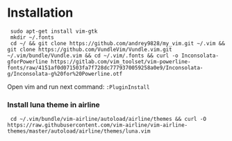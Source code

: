 # Installation
     sudo apt-get install vim-gtk
     mkdir ~/.fonts
     cd ~/ && git clone https://github.com/andrey9828/my_vim.git ~/.vim && git clone https://github.com/VundleVim/Vundle.vim.git ~/.vim/bundle/Vundle.vim && cd ~/.vim/.fonts && curl -o Inconsolata-gforPowerline https://gitlab.com/vim_toolset/vim-powerline-fonts/raw/4151af0d071503fa7f728dc7779370059258a0e9/Inconsolata-g/Inconsolata-g%20for%20Powerline.otf
Open vim and run next command: `:PluginInstall`
### Install luna theme in airline
     cd ~/.vim/bundle/vim-airline/autoload/airline/themes && curl -O https://raw.githubusercontent.com/vim-airline/vim-airline-themes/master/autoload/airline/themes/luna.vim
